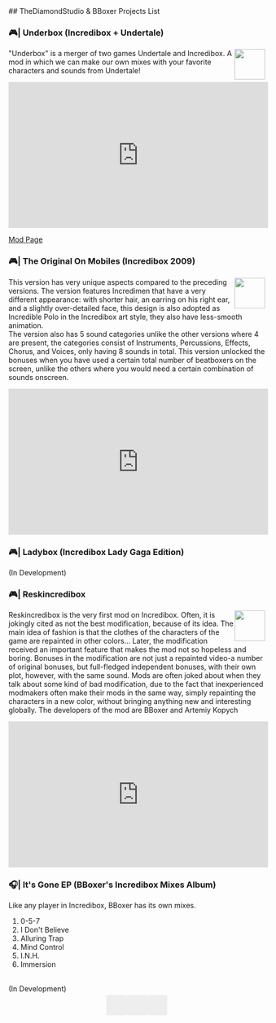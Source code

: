 <head>
<!-- Yandex.RTB -->
<script>window.yaContextCb=window.yaContextCb||[]</script>
<script src="https://yandex.ru/ads/system/context.js" async></script>
</head>
## TheDiamondStudio & BBoxer Projects List

### 🎮| Underbox (Incredibox + Undertale)

<p><a href="https://thediamondstudio.github.io/Underbox/" style="float: right;">
  <img src="https://thediamondstudio.github.io/Underbox/favicon.svg" height="60" width="60">
 </a>"Underbox" is a merger of two games Undertale and Incredibox. A mod in which we can make our own mixes with your favorite characters and sounds from Undertale!</p>

<iframe width="510" height="287" src="https://www.youtube.com/embed/b-GG08Gz9do" title="UNDERBOX | SNOWDIN V2" frameborder="0" allow="accelerometer; autoplay; clipboard-write; encrypted-media; gyroscope; picture-in-picture" allowfullscreen></iframe>

 <a href="https://thediamondstudio.github.io/Underbox/">Mod Page</a>

### 🎮| The Original On Mobiles (Incredibox 2009)
<p><a href="#" style="float: right;">
  <img src="https://i.pinimg.com/236x/81/f3/bb/81f3bb5aa3445415687b1a88ee961983--teaching-activities-teaching-music.jpg" height="60" width="60">
 </a>This version has very unique aspects compared to the preceding versions. The version features Incredimen that have a very different appearance: with shorter hair, an earring on his right ear, and a slightly over-detailed face, this design is also adopted as Incredible Polo in the Incredibox art style, they also have less-smooth animation.
<br>
The version also has 5 sound categories unlike the other versions where 4 are present, the categories consist of Instruments, Percussions, Effects, Chorus, and Voices, only having 8 sounds in total. This version unlocked the bonuses when you have used a certain total number of beatboxers on the screen, unlike the others where you would need a certain combination of sounds onscreen.</p>

<iframe width="510" height="287" src="https://www.youtube.com/embed/LehokruOzhY" title="Incredibox The Original on Mobiles 2 0 IS OUT! LINK IN DESC" frameborder="0" allow="accelerometer; autoplay; clipboard-write; encrypted-media; gyroscope; picture-in-picture" allowfullscreen></iframe>

### 🎮| Ladybox (Incredibox Lady Gaga Edition)
(In Development)

### 🎮| Reskincredibox
<p><a href="#" style="float: right;">
  <img src="https://yt3.ggpht.com/a/AGF-l794jNW1umFD5VQNARiFfzYGUA29xlpou6s4Qw=s900-c-k-c0xffffffff-no-rj-mo" height="60" width="60">
 </a>
Reskincredibox is the very first mod on Incredibox. Often, it is jokingly cited as not the best modification, because of its idea.
The main idea of fashion is that the clothes of the characters of the game are repainted in other colors... Later, the modification received an important feature that makes the mod not so hopeless and boring. Bonuses in the modification are not just a repainted video-a number of original bonuses, but full-fledged independent bonuses, with their own plot, however, with the same sound.
Mods are often joked about when they talk about some kind of bad modification, due to the fact that inexperienced modmakers often make their mods in the same way, simply repainting the characters in a new color, without bringing anything new and interesting globally.
The developers of the mod are BBoxer and Artemiy Kopych</p>
  <iframe width="510" height="287" src="https://www.youtube.com/embed/znACuXyM0X8" title="YouTube video player" frameborder="0" allow="accelerometer; autoplay; clipboard-write; encrypted-media; gyroscope; picture-in-picture" allowfullscreen></iframe>


### 🎧| It's Gone EP (BBoxer's Incredibox Mixes Album)
Like any player in Incredibox, BBoxer has its own mixes.
<br>
01. 0-5-7
02. I Don't Believe
03. Alluring Trap
04. Mind Control
05. I.N.H.
06. Immersion
<br>
(In Development)

<ul class="social-icons">
  <li><a class="social-icon-vk" href="https://vk.com/blin.bear" title="..." target="_blank" rel="noopener"></a></li>
  <li><a class="social-icon-telegram" href="http://t.me/blin_bear" title="..." target="_blank" rel="noopener"></a></li>
  <li><a class="social-icon-youtube" href="youtube.com/Diamond1895" title="..." target="_blank" rel="noopener"></a></li>
</ul>
<style>
    /* social links */
    .social-icons {
      display: flex;
      justify-content: center;
      list-style: none;
      margin-top: 0.25rem;
      margin-bottom: 1rem;
      padding-left: 0;
    }

    .social-icons>li {
      margin-left: 0.25rem;
      margin-right: 0.25rem;
    }

    .social-icons a {
      position: relative;
      background-color: #eee;
      display: block;
      -webkit-user-select: none;
      -moz-user-select: none;
      -ms-user-select: none;
      user-select: none;
      transition: background-color .3s ease-in-out;
      width: 2.5rem;
      height: 2.5rem;
      border-radius: .25rem;
    }

    .social-icons a:hover {
      background-color: #e0e0e0;
    }

    .social-icons a::before {
      content: "";
      position: absolute;
      width: 1.2rem;
      height: 1.2rem;
      left: .65rem;
      top: .65rem;
      background: transparent no-repeat center center;
      background-size: 100% 100%;
    }

    .social-icons .social-icon-twitter::before {
      background-image: url("data:image/svg+xml,%3Csvg xmlns='http://www.w3.org/2000/svg' viewBox='0 0 512 512'%3E%3Cpath fill='%231da1f2' d='M459.37 151.716c.325 4.548.325 9.097.325 13.645 0 138.72-105.583 298.558-298.558 298.558-59.452 0-114.68-17.219-161.137-47.106 8.447.974 16.568 1.299 25.34 1.299 49.055 0 94.213-16.568 130.274-44.832-46.132-.975-84.792-31.188-98.112-72.772 6.498.974 12.995 1.624 19.818 1.624 9.421 0 18.843-1.3 27.614-3.573-48.081-9.747-84.143-51.98-84.143-102.985v-1.299c13.969 7.797 30.214 12.67 47.431 13.319-28.264-18.843-46.781-51.005-46.781-87.391 0-19.492 5.197-37.36 14.294-52.954 51.655 63.675 129.3 105.258 216.365 109.807-1.624-7.797-2.599-15.918-2.599-24.04 0-57.828 46.782-104.934 104.934-104.934 30.213 0 57.502 12.67 76.67 33.137 23.715-4.548 46.456-13.32 66.599-25.34-7.798 24.366-24.366 44.833-46.132 57.827 21.117-2.273 41.584-8.122 60.426-16.243-14.292 20.791-32.161 39.308-52.628 54.253z'/%3E%3C/svg%3E");
    }

    .social-icons .social-icon-fb::before {
      background-image: url("data:image/svg+xml,%3Csvg xmlns='http://www.w3.org/2000/svg' viewBox='0 0 320 512'%3E%3Cpath fill='%234267B2' d='M279.14 288l14.22-92.66h-88.91v-60.13c0-25.35 12.42-50.06 52.24-50.06h40.42V6.26S260.43 0 225.36 0c-73.22 0-121.08 44.38-121.08 124.72v70.62H22.89V288h81.39v224h100.17V288z'/%3E%3C/svg%3E");
    }

    .social-icons .social-icon-vk::before {
      background-image: url("data:image/svg+xml,%3Csvg xmlns='http://www.w3.org/2000/svg' viewBox='0 0 576 512'%3E%3Cpath fill='%232787f5' d='M545 117.7c3.7-12.5 0-21.7-17.8-21.7h-58.9c-15 0-21.9 7.9-25.6 16.7 0 0-30 73.1-72.4 120.5-13.7 13.7-20 18.1-27.5 18.1-3.7 0-9.4-4.4-9.4-16.9V117.7c0-15-4.2-21.7-16.6-21.7h-92.6c-9.4 0-15 7-15 13.5 0 14.2 21.2 17.5 23.4 57.5v86.8c0 19-3.4 22.5-10.9 22.5-20 0-68.6-73.4-97.4-157.4-5.8-16.3-11.5-22.9-26.6-22.9H38.8c-16.8 0-20.2 7.9-20.2 16.7 0 15.6 20 93.1 93.1 195.5C160.4 378.1 229 416 291.4 416c37.5 0 42.1-8.4 42.1-22.9 0-66.8-3.4-73.1 15.4-73.1 8.7 0 23.7 4.4 58.7 38.1 40 40 46.6 57.9 69 57.9h58.9c16.8 0 25.3-8.4 20.4-25-11.2-34.9-86.9-106.7-90.3-111.5-8.7-11.2-6.2-16.2 0-26.2.1-.1 72-101.3 79.4-135.6z'/%3E%3C/svg%3E");
    }

    .social-icons .social-icon-telegram::before {
      background-image: url("data:image/svg+xml,%3Csvg xmlns='http://www.w3.org/2000/svg' viewBox='0 0 448 512'%3E%3Cpath fill='%2327a7e7' d='M446.7 98.6l-67.6 318.8c-5.1 22.5-18.4 28.1-37.3 17.5l-103-75.9-49.7 47.8c-5.5 5.5-10.1 10.1-20.7 10.1l7.4-104.9 190.9-172.5c8.3-7.4-1.8-11.5-12.9-4.1L117.8 284 16.2 252.2c-22.1-6.9-22.5-22.1 4.6-32.7L418.2 66.4c18.4-6.9 34.5 4.1 28.5 32.2z'/%3E%3C/svg%3E");
    }

    .social-icons .social-icon-youtube::before {
      background-image: url("data:image/svg+xml,%3Csvg xmlns='http://www.w3.org/2000/svg' viewBox='0 0 576 512'%3E%3Cpath fill='%23ff0000' d='M549.655 124.083c-6.281-23.65-24.787-42.276-48.284-48.597C458.781 64 288 64 288 64S117.22 64 74.629 75.486c-23.497 6.322-42.003 24.947-48.284 48.597-11.412 42.867-11.412 132.305-11.412 132.305s0 89.438 11.412 132.305c6.281 23.65 24.787 41.5 48.284 47.821C117.22 448 288 448 288 448s170.78 0 213.371-11.486c23.497-6.321 42.003-24.171 48.284-47.821 11.412-42.867 11.412-132.305 11.412-132.305s0-89.438-11.412-132.305zm-317.51 213.508V175.185l142.739 81.205-142.739 81.201z'/%3E%3C/svg%3E");
    }
  </style>
<!-- Yandex.RTB R-A-1754644-1 -->
<div id="yandex_rtb_R-A-1754644-1"></div>
<script>window.yaContextCb.push(()=>{
  Ya.Context.AdvManager.render({
    renderTo: 'yandex_rtb_R-A-1754644-1',
    blockId: 'R-A-1754644-1'
  })
})</script>
